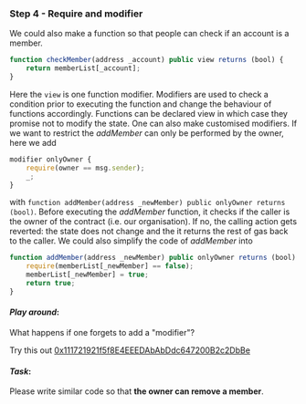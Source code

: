 ### Step 4 - Require and modifier

We could also make a function so that people can check if an account is a member.

```javascript
function checkMember(address _account) public view returns (bool) {
    return memberList[_account];
}
```

Here the `view` is one function modifier. Modifiers are used to check a condition prior to executing the function and change the behaviour of functions accordingly. Functions can be declared view in which case they promise not to modify the state.
One can also make customised modifiers. If we want to restrict the _addMember_ can only be performed by the owner, here we add

```javascript
modifier onlyOwner {
    require(owner == msg.sender);
    _;
}
```

with `function addMember(address _newMember) public onlyOwner returns (bool)`.
Before executing the _addMember_ function, it checks if the caller is the owner of the contract (i.e. our organisation). If no, the calling action gets reverted: the state does not change and the it returns the rest of gas back to the caller.
We could also simplify the code of _addMember_ into

```javascript
function addMember(address _newMember) public onlyOwner returns (bool) {
    require(memberList[_newMember] == false);
    memberList[_newMember] = true;
    return true;
}
```

#### _Play around_:
What happens if one forgets to add a "modifier"?

Try this out [0x111721921f5f8E4EEEDAbAbDdc647200B2c2DbBe](https://ropsten.etherscan.io/address/0x111721921f5f8e4eeedababddc647200b2c2dbbe#writeContract)

#### _Task_:
Please write similar code so that __the owner can remove a member__.